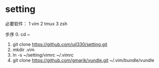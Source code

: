 # setting

必要软件：
1 vim
2 tmux
3 zsh

步序
0.	cd ~	
1.	git clone https://github.com/uil330/setting.git
2.	mkdir .vim
3.	ln -s ~/setting/vimrc ~/.vimrc	
4.	git clone https://github.com/gmarik/vundle.git ~/.vim/bundle/vundle

